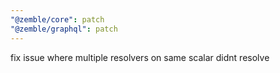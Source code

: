 ```yaml
---
"@zemble/core": patch
"@zemble/graphql": patch
---
```


fix issue where multiple resolvers on same scalar didnt resolve
